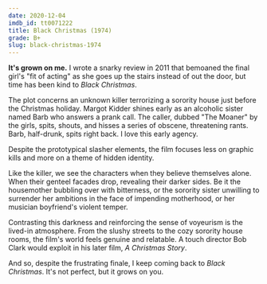 ```yaml
---
date: 2020-12-04
imdb_id: tt0071222
title: Black Christmas (1974)
grade: B+
slug: black-christmas-1974
---
```


**It's grown on me.** I wrote a snarky review in 2011 that bemoaned the final girl's "fit of acting" as she goes up the stairs instead of out the door, but time has been kind to _Black Christmas_.

<!-- end -->

The plot concerns an unknown killer terrorizing a sorority house just before the Christmas holiday. Margot Kidder shines early as an alcoholic sister named Barb who answers a prank call. The caller, dubbed "The Moaner" by the girls, spits, shouts, and hisses a series of obscene, threatening rants. Barb, half-drunk, spits right back. I love this early agency.

Despite the prototypical slasher elements, the film focuses less on graphic kills and more on a theme of hidden identity.

Like the killer, we see the characters when they believe themselves alone. When their genteel facades drop, revealing their darker sides. Be it the housemother bubbling over with bitterness, or the sorority sister unwilling to surrender her ambitions in the face of impending motherhood, or her musician boyfriend's violent temper.

Contrasting this darkness and reinforcing the sense of voyeurism is the lived-in atmosphere. From the slushy streets to the cozy sorority house rooms, the film's world feels genuine and relatable. A touch director Bob Clark would exploit in his later film, <span data-imdb-id="tt0085334">_A Christmas Story_</span>.

And so, despite the frustrating finale, I keep coming back to _Black Christmas_. It's not perfect, but it grows on you.